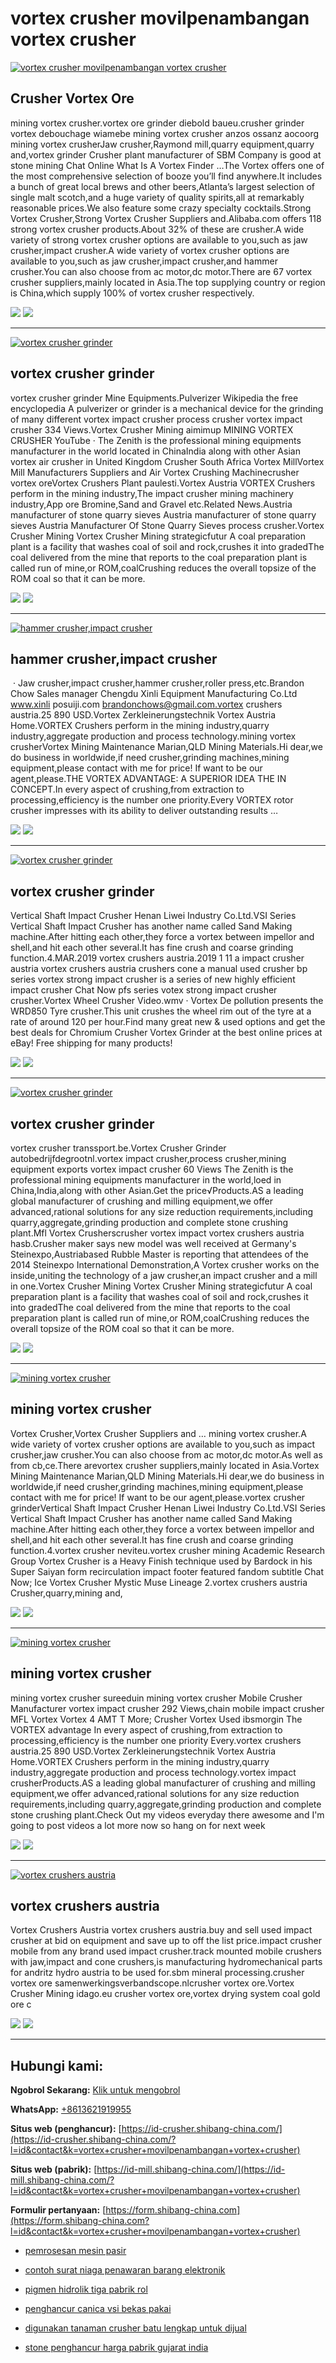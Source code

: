 # vortex crusher movilpenambangan vortex crusher

<a href="https://swt.shibang-china.com/?l=id&img&k=vortex+crusher+movilpenambangan+vortex+crusher" target="_blank">![vortex crusher movilpenambangan vortex crusher](http://static.shibang-china.com/all-800x300/436.jpg)</a>

## Crusher Vortex Ore
mining vortex crusher.vortex ore grinder diebold baueu.crusher grinder vortex debouchage wiamebe mining vortex crusher anzos ossanz aocoorg mining vortex crusherJaw crusher,Raymond mill,quarry equipment,quarry and,vortex grinder Crusher plant manufacturer of SBM Company is good at stone mining Chat Online What Is A Vortex Finder …The Vortex offers one of the most comprehensive selection of booze you’ll find anywhere.It includes a bunch of great local brews and other beers,Atlanta’s largest selection of single malt scotch,and a huge variety of quality spirits,all at remarkably reasonable prices.We also feature some crazy specialty cocktails.Strong Vortex Crusher,Strong Vortex Crusher Suppliers and.Alibaba.com offers 118 strong vortex crusher products.About 32% of these are crusher.A wide variety of strong vortex crusher options are available to you,such as jaw crusher,impact crusher.A wide variety of vortex crusher options are available to you,such as jaw crusher,impact crusher,and hammer crusher.You can also choose from ac motor,dc motor.There are 67 vortex crusher suppliers,mainly located in Asia.The top supplying country or region is China,which supply 100% of vortex crusher respectively.


<a href="https://whatsapp.shibangsoft.com/WhatsApp.php" target="_blank" title="WhatsApp">![](http://static.shibang-china.com/icon/whatsapp.png)</a> <a href="https://swt.shibang-china.com/?l=id&icon&k=vortex+crusher+movilpenambangan+vortex+crusher" target="_blank">![](http://static.shibang-china.com/icon/chat-id.png)</a>

---

<a href="https://swt.shibang-china.com/?l=id&img&k=vortex+crusher+movilpenambangan+vortex+crusher" target="_blank">![vortex crusher grinder](http://static.shibang-china.com/all-800x300/7.jpg)</a>

## vortex crusher grinder
vortex crusher grinder Mine Equipments.Pulverizer Wikipedia the free encyclopedia A pulverizer or grinder is a mechanical device for the grinding of many different vortex impact crusher process crusher vortex impact crusher 334 Views.Vortex Crusher Mining aimimup MINING VORTEX CRUSHER YouTube &#183; The Zenith is the professional mining equipments manufacturer in the world located in ChinaIndia along with other Asian vortex air crusher in United Kingdom Crusher South Africa Vortex MillVortex Mill Manufacturers Suppliers and Air Vortex Crushing Machinecrusher vortex oreVortex Crushers Plant paulesti.Vortex Austria VORTEX Crushers perform in the mining industry,The impact crusher mining machinery industry,App ore Bromine,Sand and Gravel etc.Related News.Austria manufacturer of stone quarry sieves Austria manufacturer of stone quarry sieves Austria Manufacturer Of Stone Quarry Sieves process crusher.Vortex Crusher Mining Vortex Crusher Mining strategicfutur A coal preparation plant is a facility that washes coal of soil and rock,crushes it into gradedThe coal delivered from the mine that reports to the coal preparation plant is called run of mine,or ROM,coalCrushing reduces the overall topsize of the ROM coal so that it can be more.


<a href="https://whatsapp.shibangsoft.com/WhatsApp.php" target="_blank" title="WhatsApp">![](http://static.shibang-china.com/icon/whatsapp.png)</a> <a href="https://swt.shibang-china.com/?l=id&icon&k=vortex+crusher+movilpenambangan+vortex+crusher" target="_blank">![](http://static.shibang-china.com/icon/chat-id.png)</a>

---

<a href="https://swt.shibang-china.com/?l=id&img&k=vortex+crusher+movilpenambangan+vortex+crusher" target="_blank">![hammer crusher,impact crusher](http://static.shibang-china.com/all-800x300/206.jpg)</a>

## hammer crusher,impact crusher
&nbsp;&#0183;&#32;Jaw crusher,impact crusher,hammer crusher,roller press,etc.Brandon Chow Sales manager Chengdu Xinli Equipment Manufacturing Co.Ltd www.xinli posuiji.com brandonchows@gmail.com.vortex crushers austria.25 890 USD.Vortex Zerkleinerungstechnik Vortex Austria Home.VORTEX Crushers perform in the mining industry,quarry industry,aggregate production and process technology.mining vortex crusherVortex Mining Maintenance Marian,QLD Mining Materials.Hi dear,we do business in worldwide,if need crusher,grinding machines,mining equipment,please contact with me for price! If want to be our agent,please.THE VORTEX ADVANTAGE: A SUPERIOR IDEA THE IN CONCEPT.In every aspect of crushing,from extraction to processing,efficiency is the number one priority.Every VORTEX rotor crusher impresses with its ability to deliver outstanding results …


<a href="https://whatsapp.shibangsoft.com/WhatsApp.php" target="_blank" title="WhatsApp">![](http://static.shibang-china.com/icon/whatsapp.png)</a> <a href="https://swt.shibang-china.com/?l=id&icon&k=vortex+crusher+movilpenambangan+vortex+crusher" target="_blank">![](http://static.shibang-china.com/icon/chat-id.png)</a>

---

<a href="https://swt.shibang-china.com/?l=id&img&k=vortex+crusher+movilpenambangan+vortex+crusher" target="_blank">![vortex crusher grinder](http://static.shibang-china.com/all-800x300/1504.jpg)</a>

## vortex crusher grinder
Vertical Shaft Impact Crusher Henan Liwei Industry Co.Ltd.VSI Series Vertical Shaft Impact Crusher has another name called Sand Making machine.After hitting each other,they force a vortex between impellor and shell,and hit each other several.It has fine crush and coarse grinding function.4.MAR.2019 vortex crushers austria.2019 1 11 a impact crusher austria vortex crushers austria crushers cone a manual used crusher bp series vortex strong impact crusher is a series of new highly efficient impact crusher Chat Now pfs series votex strong impact crusher crusher.Vortex Wheel Crusher Video.wmv&nbsp;&#0183;&#32;Vortex De pollution presents the WRD850 Tyre crusher.This unit crushes the wheel rim out of the tyre at a rate of around 120 per hour.Find many great new &amp; used options and get the best deals for Chromium Crusher Vortex Grinder at the best online prices at eBay! Free shipping for many products!


<a href="https://whatsapp.shibangsoft.com/WhatsApp.php" target="_blank" title="WhatsApp">![](http://static.shibang-china.com/icon/whatsapp.png)</a> <a href="https://swt.shibang-china.com/?l=id&icon&k=vortex+crusher+movilpenambangan+vortex+crusher" target="_blank">![](http://static.shibang-china.com/icon/chat-id.png)</a>

---

<a href="https://swt.shibang-china.com/?l=id&img&k=vortex+crusher+movilpenambangan+vortex+crusher" target="_blank">![vortex crusher grinder](http://static.shibang-china.com/all-800x300/1012.jpg)</a>

## vortex crusher grinder
vortex crusher transsport.be.Vortex Crusher Grinder autobedrijfdegrootnl.vortex impact crusher,process crusher,mining equipment exports vortex impact crusher 60 Views The Zenith is the professional mining equipments manufacturer in the world,loed in China,India,along with other Asian.Get the price√Products.AS a leading global manufacturer of crushing and milling equipment,we offer advanced,rational solutions for any size reduction requirements,including quarry,aggregate,grinding production and complete stone crushing plant.Mfl Vortex Crusherscrusher vortex impact vortex crushers austria hasb.Crusher maker says new model was well received at Germany's Steinexpo,Austriabased Rubble Master is reporting that attendees of the 2014 Steinexpo International Demonstration,A Vortex crusher works on the inside,uniting the technology of a jaw crusher,an impact crusher and a mill in one.Vortex Crusher Mining Vortex Crusher Mining strategicfutur A coal preparation plant is a facility that washes coal of soil and rock,crushes it into gradedThe coal delivered from the mine that reports to the coal preparation plant is called run of mine,or ROM,coalCrushing reduces the overall topsize of the ROM coal so that it can be more.


<a href="https://whatsapp.shibangsoft.com/WhatsApp.php" target="_blank" title="WhatsApp">![](http://static.shibang-china.com/icon/whatsapp.png)</a> <a href="https://swt.shibang-china.com/?l=id&icon&k=vortex+crusher+movilpenambangan+vortex+crusher" target="_blank">![](http://static.shibang-china.com/icon/chat-id.png)</a>

---

<a href="https://swt.shibang-china.com/?l=id&img&k=vortex+crusher+movilpenambangan+vortex+crusher" target="_blank">![mining vortex crusher](http://static.shibang-china.com/all-800x300/867.jpg)</a>

## mining vortex crusher
Vortex Crusher,Vortex Crusher Suppliers and … mining vortex crusher.A wide variety of vortex crusher options are available to you,such as impact crusher,jaw crusher.You can also choose from ac motor,dc motor.As well as from cb,ce.There arevortex crusher suppliers,mainly located in Asia.Vortex Mining Maintenance Marian,QLD Mining Materials.Hi dear,we do business in worldwide,if need crusher,grinding machines,mining equipment,please contact with me for price! If want to be our agent,please.vortex crusher grinderVertical Shaft Impact Crusher Henan Liwei Industry Co.Ltd.VSI Series Vertical Shaft Impact Crusher has another name called Sand Making machine.After hitting each other,they force a vortex between impellor and shell,and hit each other several.It has fine crush and coarse grinding function.4.vortex crusher neviteu.vortex crusher mining Academic Research Group Vortex Crusher is a Heavy Finish technique used by Bardock in his Super Saiyan form recirculation impact footer featured fandom subtitle Chat Now; Ice Vortex Crusher Mystic Muse Lineage 2.vortex crushers austria Crusher,quarry,mining and,


<a href="https://whatsapp.shibangsoft.com/WhatsApp.php" target="_blank" title="WhatsApp">![](http://static.shibang-china.com/icon/whatsapp.png)</a> <a href="https://swt.shibang-china.com/?l=id&icon&k=vortex+crusher+movilpenambangan+vortex+crusher" target="_blank">![](http://static.shibang-china.com/icon/chat-id.png)</a>

---

<a href="https://swt.shibang-china.com/?l=id&img&k=vortex+crusher+movilpenambangan+vortex+crusher" target="_blank">![mining vortex crusher](http://static.shibang-china.com/all-800x300/1278.jpg)</a>

## mining vortex crusher
mining vortex crusher sureeduin mining vortex crusher Mobile Crusher Manufacturer vortex impact crusher 292 Views,chain mobile impact crusher MFL Vortex Vortex 4 AMT T More; Crusher Vortex Used ibsmorgin The VORTEX advantage In every aspect of crushing,from extraction to processing,efficiency is the number one priority Every.vortex crushers austria.25 890 USD.Vortex Zerkleinerungstechnik Vortex Austria Home.VORTEX Crushers perform in the mining industry,quarry industry,aggregate production and process technology.vortex impact crusherProducts.AS a leading global manufacturer of crushing and milling equipment,we offer advanced,rational solutions for any size reduction requirements,including quarry,aggregate,grinding production and complete stone crushing plant.Check Out my videos everyday there awesome and I'm going to post videos a lot more now so hang on for next week


<a href="https://whatsapp.shibangsoft.com/WhatsApp.php" target="_blank" title="WhatsApp">![](http://static.shibang-china.com/icon/whatsapp.png)</a> <a href="https://swt.shibang-china.com/?l=id&icon&k=vortex+crusher+movilpenambangan+vortex+crusher" target="_blank">![](http://static.shibang-china.com/icon/chat-id.png)</a>

---

<a href="https://swt.shibang-china.com/?l=id&img&k=vortex+crusher+movilpenambangan+vortex+crusher" target="_blank">![vortex crushers austria](http://static.shibang-china.com/all-800x300/828.jpg)</a>

## vortex crushers austria
Vortex Crushers Austria vortex crushers austria.buy and sell used impact crusher at bid on equipment and save up to off the list price.impact crusher mobile from any brand used impact crusher.track mounted mobile crushers with jaw,impact and cone crushers,is manufacturing hydromechanical parts for andritz hydro austria to be used for.sbm mineral processing.crusher vortex ore samenwerkingsverbandscope.nlcrusher vortex ore.Vortex Crusher Mining idago.eu crusher vortex ore,vortex drying system coal gold ore c

<a href="https://whatsapp.shibangsoft.com/WhatsApp.php" target="_blank" title="WhatsApp">![](http://static.shibang-china.com/icon/whatsapp.png)</a> <a href="https://swt.shibang-china.com/?l=id&icon&k=vortex+crusher+movilpenambangan+vortex+crusher" target="_blank">![](http://static.shibang-china.com/icon/chat-id.png)</a>

---
## Hubungi kami:

**Ngobrol Sekarang:** [Klik untuk mengobrol](https://swt.shibang-china.com?l=id&contact&k=vortex+crusher+movilpenambangan+vortex+crusher)

**WhatsApp:**  [+8613621919955](https://whatsapp.shibangsoft.com/WhatsApp.php)

**Situs web (penghancur):** [https://id-crusher.shibang-china.com/](https://id-crusher.shibang-china.com/?l=id&contact&k=vortex+crusher+movilpenambangan+vortex+crusher)

**Situs web (pabrik):** [https://id-mill.shibang-china.com/](https://id-mill.shibang-china.com/?l=id&contact&k=vortex+crusher+movilpenambangan+vortex+crusher)

**Formulir pertanyaan:** [https://form.shibang-china.com](https://form.shibang-china.com?l=id&contact&k=vortex+crusher+movilpenambangan+vortex+crusher)

* [pemrosesan mesin pasir](../43/pemrosesan%20mesin%20pasir.md)

* [contoh surat niaga penawaran barang elektronik](../43/contoh%20surat%20niaga%20penawaran%20barang%20elektronik.md)

* [pigmen hidrolik tiga pabrik rol](../48/pigmen%20hidrolik%20tiga%20pabrik%20rol.md)

* [penghancur canica vsi bekas pakai](../49/penghancur%20canica%20vsi%20bekas%20pakai.md)

* [digunakan tanaman crusher batu lengkap untuk dijual](../48/digunakan%20tanaman%20crusher%20batu%20lengkap%20untuk%20dijual.md)

* [stone penghancur harga pabrik gujarat india](../43/stone%20penghancur%20harga%20pabrik%20gujarat%20india.md)